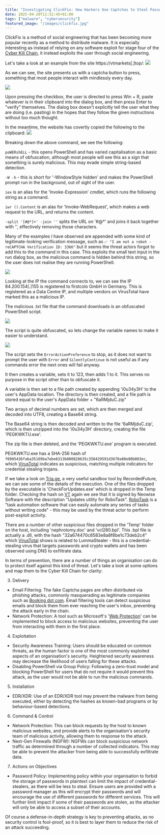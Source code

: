```yaml
---
title: "Investigating ClickFix: How Hackers Use Captchas to Steal Passwords"
date: 2025-04-20T11:52:45+01:00
tags: ["malware", "cybersecurity"]
featured_image: "/images/clickfix.jpg"
---
```


ClickFix is a method of social engineering that has been becoming more popular recently as a method to distribute malware. It is especially interesting as instead of relying on any software exploit for stage four of the [Cyber Kill Chain](https://www.lockheedmartin.com/en-us/capabilities/cyber/cyber-kill-chain.html?ref=hailstormsec.com), it instead exploits the user through social engineering.

Let's take a look at an example from the site https://vtmarkets[.]top/:
![](/images/site.png)

As we can see, the site presents us with a captcha button to press, something that most people interact with mindlessly every day.

![](/images/site2.png)

Upon pressing the checkbox, the user is directed to press Win + R, paste whatever is in their clipboard into the dialog box, and then press Enter to "verify" themselves. The dialog box doesn't explicitly tell the user what they are doing (i.e. pasting) in the hopes that they follow the given instructions without too much thought.

In the meantime, the website has covertly copied the following to the clipboard:
![](/images/cmd1.png)

Breaking down the above command, we see the following:

`poWERshELL` - this opens PowerShell and has varied capitalisation as a basic means of obfuscation, although most people will see this as a sign that something is surely malicious. This may evade simple string-based detection.

`-W -h` - this is short for '-WindowStyle hidden' and makes the PowerShell prompt run in the background, out of sight of the user.

`iex` is an alias for the 'Invoke-Expression' cmdlet, which runs the following string as a command.

`iwr ().Content` is an alas for 'Invoke-WebRequest', which makes a web request to the URL, and returns the content.

`-split '[#@*]+' -join ''` splits the URL on '#@*' and joins it back together with '', effectively removing those characters.

Many of the examples I have observed are appended with some kind of legitimate-looking verification message, such as `✅ "I am not a robot - reCAPTCHA Verification ID: 3366"` but it seems the threat actors forgot to add this to the command in this case. This exploits the small text input in the run dialog box, as the malicious command is hidden behind this string, so the user does not realise they are running PowerShell.

![](/images/run.png)

Looking at the IP the command connects to, we can see the IP 84.200.154[.]155 is registered to firstcolo GmbH in Germany. This is registered as a Data Centre IP, and multiple vendors on VirusTotal have marked this as a malicious IP.

The malicious .txt file that the command downloads is an obfuscated PowerShell script.

![](/images/original.png)

The script is quite obfuscated, so lets change the variable names to make it easier to understand.

![](/images/deobfuscated.png)

The script sets the `ErrorActionPreference` to stop, as it does not want to prompt the user with `Error` and `SilentlyContinue` is not useful as if any commands error the next ones will fail anyway.

It then creates a variable, sets it to 123, then adds 1 to it. This serves no purpose in the script other than to obfuscate it. 

A variable is then set to a file path created by appending 'i0u34y3H' to the user's AppData location. The directory is then created, and a file path is stored equal to the user's AppData folder + "6aRMjduC.zip"

Two arrays of decimal numbers are set, which are then merged and decoded into UTF8, creating a Base64 string.

The Base64 string is then decoded and written to the file '6aRMjduC.zip', which is then unzipped into the 'i0u34y3H' directory, creating the file 'PEGKWKTU.exe'.

The zip file is then deleted, and the 'PEGKWKTU.exe' program is executed.

PEGKWKTU.exe has a SHA-256 hash of `f6905436faba35169ba7ebe6313b800828635c358429591d3670a80e80b803ec`, which [VirusTotal](https://www.virustotal.com/gui/file/f6905436faba35169ba7ebe6313b800828635c358429591d3670a80e80b803ec/detection) indicates as suspicious, matching multiple indicators for credential stealing trojans.

If we take a look on [Tria.ge](https://tria.ge/250326-c3y58awvgw), a very useful sandbox tool by RecordedFuture, we can see some of the details of the execution. One of the files dropped by the executable is 'CheckForUpdates.exe' which is dropped in the Temp folder. Checking the hash on [VT](https://www.virustotal.com/gui/file/37189ea8bf671adc30ea72ac534ab1a39ed0bf02da6f0a1e11fdb21fddd0c24d/details) again we see that it is signed by Neowise Software with the description "Updates utility for RoboTask". [RoboTask](https://robotask.com/) is a "task automation software that can easily automate any series of tasks without writing code" - this may be used by the threat actor to perform post-exploit activity.

There are a number of other suspicious files dropped in the 'Temp' folder on the host, including 'nephrotomy.doc' and 'vcl280.bpl'. This .bpl file is actually a .dll, with the hash "32a674470c8583e8a8f8be1c73deb2c4" which [VirusTotal](https://www.virustotal.com/gui/file/9df3a2a356dabc5c9a9c8e94f2ba36438f1280155c0902cbc43dcdc853f85913) shows is related to LummaStealer - this is a credential-stealing virus that targets passwords and crypto wallets and has been observed using DNS to exfiltrate data.

In terms of prevention, there are a number of things an organisation can do to protect itself against this kind of threat. Let's take a look at some options and map them to the Cyber Kill Chain for clarity:

3. Delivery
 - Email Filtering: The fake Captcha pages are often distributed via phishing attacks, commonly masquerading as legitimate companies such as [Booking dot com](https://thehackernews.com/2025/03/microsoft-warns-of-clickfix-phishing.html). Email filtering tools can detect suspicious emails and block them from ever reaching the user's inbox, preventing the attack early in the chain.
 - Network Protection: A tool such as Microsoft's '[Web Protection](https://learn.microsoft.com/en-us/defender-endpoint/web-protection-overview)' can be implemented to block access to malicious websites, preventing the user from interacting with them in the first place.

4. Exploitation
 - Security Awareness Training: Users should be educated on common threats, as the human factor is one of the most commonly exploited aspects of an organisation's security. Heightened security awareness may decrease the likelihood of users falling for these attacks.
 - Disabling PowerShell via Group Policy: Following a zero-trust model and blocking PowerShell for users that do not require it would prevent this attack, as the user would not be able to run the malicious commands.

5. Installation
 - EDR/XDR: Use of an EDR/XDR tool may prevent the malware from being executed, either by detecting the hashes as known-bad programs or by behaviour-based detections.

6. Command & Control
 - Network Protection: This can block requests by the host to known malicious websites, and provide alerts to the organisation's security team of malicious activity, allowing them to response to the attack.
 - Next-Gen Firewalls (NGFW): NGFWs can block suspicious network traffic as determined through a number of collected indicators. This may be able to prevent the attacker from being able to successfully exfiltrate data.

7. Actions on Objectives
 - Password Policy: Implementing policy within your organisation to forbid the storage of passwords in plaintext can limit the impact of credential-stealers, as there will be less to steal. Ensure users are provided with a password manager as this will encrypt their passwords and will encourage the use of different passwords for different services. This will further limit impact if some of their passwords are stolen, as the attacker will only be able to access a subset of their accounts.

Of course a defense-in-depth strategy is key to preventing attacks, as no security control is fool-proof, so it is best to layer them to reduce the risk of an attack succeeding.